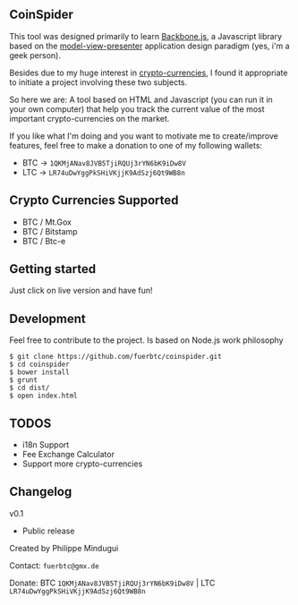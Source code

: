 ## CoinSpider

This tool was designed primarily to learn [Backbone.js](http://backbonejs.org/),
a Javascript library based on the [model-view-presenter](http://en.wikipedia.org/wiki/Model%E2%80%93view%E2%80%93presenter)
application design paradigm (yes, i'm a geek person).

Besides due to my huge interest in [crypto-currencies](http://coinmarketcap.com/), I found it appropriate
to initiate a project involving these two subjects.

So here we are: A tool based on HTML and Javascript (you can run it in your own computer)
that help you track the current value of the most important crypto-currencies on the market.

If you like what I'm doing and you want to motivate me to create/improve features,
feel free to make a donation to one of my following wallets:

* BTC -> `1QKMjANav8JVB5TjiRQUj3rYN6bK9iDw8V`
* LTC -> `LR74uDwYggPkSHiVKjjK9AdSzj6Qt9WB8n`

## Crypto Currencies Supported

* BTC / Mt.Gox
* BTC / Bitstamp
* BTC / Btc-e

## Getting started

Just click on live version and have fun!

## Development

Feel free to contribute to the project. Is based on Node.js work philosophy

    $ git clone https://github.com/fuerbtc/coinspider.git
    $ cd coinspider
    $ bower install
    $ grunt
    $ cd dist/
    $ open index.html

## TODOS

- i18n Support
- Fee Exchange Calculator
- Support more crypto-currencies

## Changelog

v0.1
- Public release

Created by Philippe Mindugui

Contact: `fuerbtc@gmx.de`

Donate: BTC `1QKMjANav8JVB5TjiRQUj3rYN6bK9iDw8V` | LTC `LR74uDwYggPkSHiVKjjK9AdSzj6Qt9WB8n`